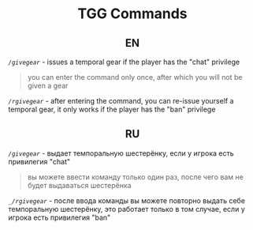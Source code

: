 <h1 align="center">TGG Commands</h1>
<h2 align="center">EN</h1>

_`/givegear`_ - issues a temporal gear if the player has the "chat" privilege

> you can enter the command only once, after which you will not be given a gear

_`/rgivegear`_ - after entering the command, you can re-issue yourself a temporal gear, it only works if the player has the "ban" privilege
<h2 align="center">RU</h1>

_`/givegear`_ - выдает темпоральную шестерёнку, если у игрока есть привилегия "chat"

> вы можете ввести команду только один раз, после чего вам не будет выдаваться шестерёнка

_`_/rgivegear`_ - после ввода команды вы можете повторно выдать себе темпоральную шестерёнку, это работает только в том случае, если у игрока есть привилегия "ban"
